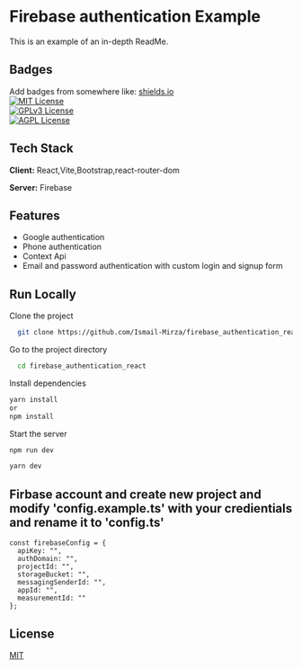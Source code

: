 
  
# Firebase authentication Example 
This is an example of an in-depth ReadMe.  

## Badges  

Add badges from somewhere like: [shields.io](https://shields.io/)  
[![MIT License](https://img.shields.io/badge/License-MIT-green.svg)](https://choosealicense.com/licenses/mit/)  
[![GPLv3 License](https://img.shields.io/badge/License-GPL%20v3-yellow.svg)](https://choosealicense.com/licenses/gpl-3.0/)  
[![AGPL License](https://img.shields.io/badge/license-AGPL-blue.svg)](https://choosealicense.com/licenses/gpl-3.0/)


## Tech Stack  

**Client:** React,Vite,Bootstrap,react-router-dom  

**Server:** Firebase

## Features  

- Google authentication 
- Phone authentication 
- Context Api 
- Email and password authentication with custom login and signup form 


## Run Locally  

Clone the project  

~~~bash  
  git clone https://github.com/Ismail-Mirza/firebase_authentication_react.git
~~~

Go to the project directory  

~~~bash  
  cd firebase_authentication_react
~~~

Install dependencies  

~~~bash  
yarn install 
or 
npm install 
~~~

Start the server  

~~~bash  
npm run dev

~~~
~~~bash  
yarn dev

~~~

## Firbase account and create new project and modify 'config.example.ts' with your credientials and rename it to 'config.ts'
```
const firebaseConfig = {
  apiKey: "",
  authDomain: "",
  projectId: "",
  storageBucket: "",
  messagingSenderId: "",
  appId: "",
  measurementId: ""
};

```
## License  

[MIT](https://choosealicense.com/licenses/mit/)
